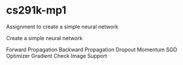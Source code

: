 # cs291k-mp1

Assignment to create a simple neural network

Create a simple neural network

Forward Propagation
Backward Propagation
Dropout
Momentum
SGD Optimizer
Gradient Check
Image Support
